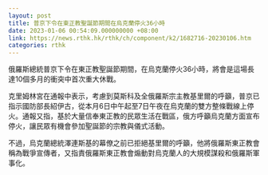 ```yaml
---
layout: post
title: 普京下令在東正教聖誕節期間在烏克蘭停火36小時
date: 2023-01-06 00:54:09.000000000 +08:00
link: https://news.rthk.hk/rthk/ch/component/k2/1682716-20230106.htm
categories: rthk
---
```


俄羅斯總統普京下令在東正教聖誕節期間，在烏克蘭停火36小時，將會是這場長達10個多月的衝突中首次重大休戰。

克里姆林宮在通報中表示，考慮到莫斯科及全俄羅斯宗主教基里爾的呼籲，普京已指示國防部長紹伊古，從本月6日中午起至7日午夜在烏克蘭的雙方整條戰線上停火。通報又指，基於大量信奉東正教的民眾生活在戰區，俄方呼籲烏克蘭方面宣布停火，讓民眾有機會參加聖誕節的宗教與儀式活動。

不過，烏克蘭總統澤連斯基的幕僚之前已拒絕基里爾的呼籲，他將俄羅斯東正教會稱為戰爭宣傳者，又指責俄羅斯東正教會煽動對烏克蘭人的大規模謀殺和俄羅斯軍事化。
